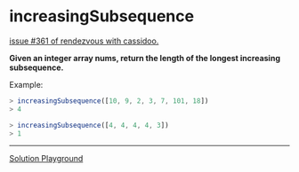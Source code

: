 # increasingSubsequence

[issue #361 of rendezvous with cassidoo.](https://buttondown.email/cassidoo/archive/creativity-takes-courage-henri-matisse/)

**Given an integer array nums, return the length of the longest increasing subsequence.**

Example:

```ts
> increasingSubsequence([10, 9, 2, 3, 7, 101, 18])
> 4

> increasingSubsequence([4, 4, 4, 4, 3])
> 1
```

---

[Solution Playground](https://tsplay.dev/mLdy4m)
